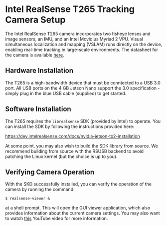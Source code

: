 # Intel RealSense T265 Tracking Camera Setup

The Intel RealSense T265 camera incorporates two fisheye lenses and image sensors, an IMU, and an Intel Movidius Myriad 2 VPU. Visual simultaneous localization and mapping (VSLAM) runs directly on the device, enabling real-time tracking in large-scale environments. The datasheet for the camera is available [here](https://www.intelrealsense.com/wp-content/uploads/2019/09/Intel_RealSense_Tracking_Camera_Datasheet_Rev004_release.pdf).

## Hardware Installation

The T265 is a high-bandwidth device that must be conntected to a USB 3.0 port. All USB ports on the 4 GB Jetson Nano support the 3.0 specification - simply plug in the blue USB cable (supplied) to get started.

## Software Installation

The T265 requires the ``librealsense`` SDK (provided by Intel) to operate. You can install the SDK by following the instructions provided here:

https://dev.intelrealsense.com/docs/nvidia-jetson-tx2-installation

At some point, you may also wish to build the SDK library from source. We recommend building from source with the RSUSB backend to avoid patching the Linux kernel (but the choice is up to you).

## Verifying Camera Operation

With the SKD successfully installed, you can verify the operation of the camera by running the command:

```shell
$ realsense-viewer &
```

at a shell prompt. This will open the GUI viewer application, which also provides information about the current camera settings. You may also want to watch [this](https://www.youtube.com/watch?v=EeT-pzM8n-o) YouTube video for more information.